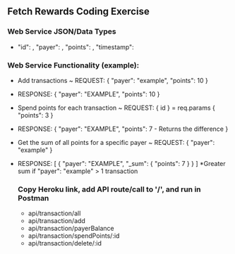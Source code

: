 ## Fetch Rewards Coding Exercise

### Web Service JSON/Data Types

- "id": <integer>,
  "payer": <string>,
  "points": <integer>,
  "timestamp": <dateTime>

### Web Service Functionality (example):

- Add transactions ~ REQUEST: { "payer": "example", "points": 10 }
- RESPONSE: {
  "payer": "EXAMPLE",
  "points": 10
  }
- Spend points for each transaction ~ REQUEST: { id } = req.params { "points": 3 }
- RESPONSE: {
  "payer": "EXAMPLE",
  "points": 7 - Returns the difference
  }
- Get the sum of all points for a specific payer ~ REQUEST: { "payer": "example" }
- RESPONSE: [
  {
  "payer": "EXAMPLE",
  "_sum": {
  "points": 7
  }
  }
  ]
  \*Greater sum if "payer": "example" > 1 transaction

  ### Copy Heroku link, add API route/call to '/', and run in Postman

  - api/transaction/all
  - api/transaction/add
  - api/transaction/payerBalance
  - api/transaction/spendPoints/:id
  - api/transaction/delete/:id
